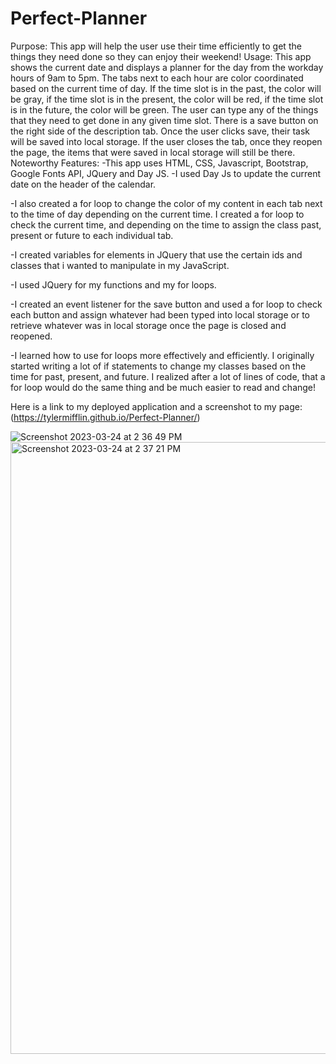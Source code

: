 # Perfect-Planner
Purpose: This app will help the user use their time efficiently to get the things they need done so they can enjoy their weekend! 
Usage: This app shows the current date and displays a planner for the day from the workday hours of 9am to 5pm. The tabs next to each hour are color coordinated based on the current time of day. If the time slot is in the past, the color will be gray, if the time slot is in the present, the color will be red, if the time slot is in the future, the color will be green. The user can type any of the things that they need to get done in any given time slot. There is a save button on the right side of the description tab. Once the user clicks save, their task will be saved into local storage. If the user closes the tab, once they reopen the page, the items that were saved in local storage will still be there.
Noteworthy Features: -This app uses HTML, CSS, Javascript, Bootstrap, Google Fonts API, JQuery and Day JS.
-I used Day Js to update the current date on the header of the calendar.

-I also created a for loop to change the color of my content in each tab next to the time of day depending on the current time. I created a for loop to check the current time, and depending on the time to assign the class past, present or future to each individual tab. 

-I created variables for elements in JQuery that use the certain ids and classes that i wanted to manipulate in my JavaScript.

-I used JQuery for my functions and my for loops.

-I created an event listener for the save button and used a for loop to check each button and assign whatever had been typed into local storage or to retrieve whatever was in local storage once the page is closed and reopened.

-I learned how to use for loops more effectively and efficiently. I originally started writing a lot of if statements to change my classes based on the time for past, present, and future. I realized after a lot of lines of code, that a for loop would do the same thing and be much easier to read and change!

Here is a link to my deployed application and a screenshot to my page:(https://tylermifflin.github.io/Perfect-Planner/)

![Screenshot 2023-03-24 at 2 36 49 PM](https://user-images.githubusercontent.com/123903709/227639785-d936ccb5-a679-4b47-bc1c-fbd3572e73d6.png)
<img width="979" alt="Screenshot 2023-03-24 at 2 37 21 PM" src="https://user-images.githubusercontent.com/123903709/227639807-57934b2d-0b84-4628-921d-1faa951ad099.png">
